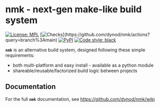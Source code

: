 # nmk - next-gen make-like build system

[![License: MPL](https://img.shields.io/github/license/dynod/nmk)](https://github.com/dynod/nmk/blob/main/LICENSE)
[![Checks](https://img.shields.io/github/workflow/status/dynod/nmk/Build/main?label=build%20%26%20u.t.)](https://github.com/dynod/nmk/actions?query=branch%3Amain)
[![PyPI](https://img.shields.io/pypi/v/nmk)](https://pypi.org/project/nmk/)
[![Code style: black](https://img.shields.io/badge/code%20style-black-000000.svg)](https://github.com/psf/black)

**`nmk`** is an alternative build system, designed following these simple requirements:
* both multi-platform and easy install - available as a python module
* shareable/reusable/factorized build logic between projects

## Documentation

For the full **`nmk`** documentation, see https://github.com/dynod/nmk/wiki
